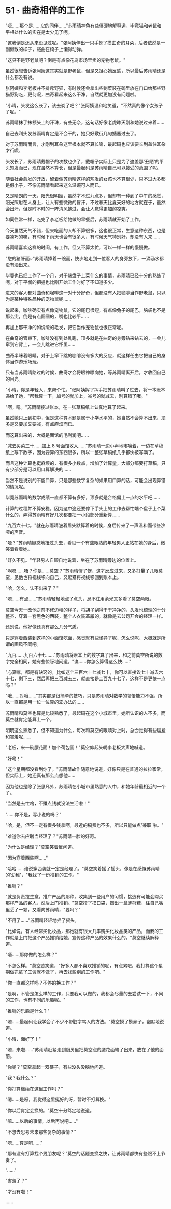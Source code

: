 <link rel="stylesheet" href="../../styles/text.css" />
<h1>51 · 曲奇相伴的工作</h1>

"唔......那个是......它的同伴......"苏雨晴神色有些僵硬地解释道，毕竟猫和老鼠和平相处什么的实在是太少见了呢。

"这我倒是还从来没见过呢。"张阿姨伸出一只手摸了摸曲奇的耳朵，后者依然是一副懒散的样子，蜷曲在椅子上懒得动弹。

"这只不是野老鼠吧？倒是有点像花鸟市场里卖的宠物老鼠。"

虽然很想告诉张阿姨这其实就是野老鼠，但是又担心她反感，所以最后苏雨晴还是什么都没有说。

张阿姨和李老板并不排斥野猫，有时候还会拿出些剩菜装在碗里放在门口给那些野猫野狗吃，更何况，曲奇看起来这么干净，自然就更加没有问题啦。

"小晴，头发这么长了，该去剃了吧？"张阿姨温和地笑道，"不然真的像个女孩子了呢。"

苏雨晴抹了抹额头上的汗珠，有些无奈，这句话好像老虎昨天刚和她说过来着......

自己去剃头发苏雨晴肯定是不会干的，她只好敷衍几句搪塞过去了。

对于苏雨晴而言，才刚到耳朵这里根本就不算长嘛，最起码也应该要长到盖住耳朵才行呢。

头发长了，苏雨晴戴帽子的次数也少了，戴帽子实际上只是为了遮盖那'丑陋'的平头短发而已，现在虽然不算长，但是最起码是苏雨晴自己可以接受的范围了呢。

随着社会愈发的开放，留着像苏雨晴这样的短发的女孩也不算很少，只不过大多都是假小子，不像苏雨晴看起来这么温婉可人而已。

又是晴朗的一天，阳光很明媚，虽然才不过九点多，但却有一种到了中午的感觉，阳光照射在人身上，让人有些微微的冒汗，不过春天比夏天好的地方就在于，虽然会出汗，但是时不时的一阵清风拂过，会让人觉得更加的凉爽。

如同往常一样，吃完了李老板给她做的早餐后，苏雨晴就开始了工作。

今天虽然天气不错，但来吃面的人却不算很多，这也很正常，生意这种东西，也是要凑巧的嘛，有时候下雨天也会有很多人，有时候天气特别好，却没有人来......

苏雨晴喜欢这样的时间，有工作，但又不算太忙，可以一样一样的慢慢做。

"您的猪肝面\~"苏雨晴捧着一碗面，快步地走到一位客人的身旁放下，一滴汤水都没有洒出来。

毕竟也已经工作了一个月，对于端盘子上菜什么的事情，苏雨晴已经十分的熟练了呢，对于平衡的把握也比刚开始工作时好了不知道多少。

进来的客人都对曲奇和咖啡这一对十分好奇，但都没有人把咖啡当作野老鼠，只以为是某种特殊品种的宠物鼠呢......

说起来，咖啡确实有点像宠物鼠，它的尾巴很短，有点像兔子的尾巴，脑袋也不是那么尖，倒是有点圆圆的，嘴也比较平......

再加上那干净的如绸缎的毛发，把它当作宠物鼠也很正常呢。

在曲奇的管束下，咖啡没有到处乱跑，顶多就是在曲奇的身旁钻来钻去的，一会儿窜到它背上，一会儿跳进它怀里......

曲奇半眯着眼睛，对于上窜下跳的咖啡没有多大的反应，就这样任由它把自己的身体当作游乐场玩。

只有当苏雨晴路过的时候，曲奇才会将眼神瞟向她，等苏雨晴离开后，才收回自己的目光。

"小晴，你是年轻人，来帮个忙。"张阿姨挥了挥手把苏雨晴叫了过去，将一本账本递给了她，"帮我算一下，加号的就加上，减号的就减去，别算错了哦。"

"啊，嗯。"苏雨晴接过账本，在一张草稿纸上认真地算了起来。

虽然她只上到初中，但是这种算术题是属于小学水平的，她当然不会算不出来，顶多是又要加又要减，有点麻烦而已。

而这算出来的，大概是面馆的毛利润吧......

"减去买菜三十......加上 8 号面馆收入......"苏雨晴一边小声地嘟嚷着，一边在草稿纸上写下数字，因为要算的东西很多，所以一整张草稿纸几乎都快被写满了。

而且这种计算也挺麻烦的，有很多小数点，增加了计算量，大部分都要打草稿，只有少部分是可以用口算解决的......

当然不是说别的不能口算，只是那些数字复杂的如果用口算的话，可能会出现算错的情况呢。

毕竟苏雨晴的数学成绩一直都不算有多好，顶多就是合格偏上一点的水平吧......

计算的过程并不算安稳，因为这中途还要停下手头上的工作去帮忙端个盘子上个菜什么的，弄得苏雨晴有好几次都要把一小段部分重新算......

"九百六十七。"就在苏雨晴皱着眉头默算着的时候，身后传来了一声温和而带些沙哑的声音。

"唔？"苏雨晴疑惑地扭过头去，看见一个有些眼熟的年轻男人正站在她的身后，微笑着看着她。

"好久不见。"年轻男人自顾自地说着，坐在了苏雨晴旁边的位置上。

"啊嗯......唔？你是......莫空？"苏雨晴愣了愣，这才反应过来，又多打量了几眼莫空，见他也将视线移向自己，又赶紧将视线移回到账本上。

"哈，怎么，认不出来了？"

"嗯......有点......"苏雨晴轻轻地点了点头，忍不住用余光又多看了莫空两眼。

莫空今天一改他之前不修边幅的样子，将胡子刮得干干净净的，头发也梳理的十分整齐，穿着一套黑色的西装，整个人衣装革履的，就像是去公司开会的经理一样。

还别说，他好像还真有那么几分气质。

只是穿着西装到这样的小面馆吃面，感觉就有些怪异了呢，怎么说呢，大概就是所谓的画风不同吧。

"九百......九百六十七......"苏雨晴将账本上的数字算了出来，和之前莫空所说的数字完全相同，她有些惊讶地问道，"诶......你怎么算得这么快......"

"心算嘛，都是有诀窍的，比如这个三百六十七减七十，你可以直接诶七十减去六十七，剩下三，然后再把三百减去三，就直接是二百九十七了，这样不是更快一点吗？"

"哦......对哦......"其实都是很简单的技巧，只是苏雨晴对数学的领悟能力不强，所以一直都是用一位一位算的笨办法的......

苏雨晴和莫空也算是比较熟悉了，最起码在这个小城市里，她所认识的人不多，而莫空就肯定能算上一个。

明明这么熟悉了，但不知道为什么，每次和莫空的眼睛对上时，总会觉得有些尴尬和害羞呢......

"老板，来一碗腰花面！加个荷包蛋！"莫空仰起头朝李老板大声地喊道。

"好嘞！"

"这个星期都没看到你了。"苏雨晴故作随意地说道，好像只是在普通的拉拉家常，但实际上，她还真有那么点想他......

因为他也是除了张思凡外，苏雨晴在小城市里熟悉的人中，和她年龄最相近的一个了。

"当然是去忙咯，不赚点钱就没法生活啦！"

"......你不是，写小说的吗？"

"哈，是，但不一定有很多钱拿啊，最近的稿费也不多，所以只能做点'兼职'啦。"

"难道你去应聘当经理了？"苏雨晴一脸的好奇。

"为什么是经理？"莫空笑着反问道。

"因为穿着西装啊......"

"哈哈......谁说穿西装就一定是经理了。"莫空笑着摇了摇头，像是在感慨苏雨晴的'幼稚'，"我找了一份推销的工作。"

"推销？"

"就是负责拉生意，推广产品的那种，收集到一些用户的习惯，挑选有可能会购买那样产品的客人，然后上门推销。"莫空摸了摸口袋，掏出一盒薄荷糖，往自己嘴里丢了一颗，又看向苏雨晴，"要吗？"

"不用了......"苏雨晴轻轻地摇了摇头。

"比如说，有人经常买化妆品，那她就有很大几率购买化妆品类的产品，而我的工作就是上门把这个产品推销给她，宣传这种产品的效果什么的。"莫空继续解释道。

"唔......那你做的怎么样？"

"不怎么样。"莫空苦笑道，"好多人都不喜欢推销的呢，有点累吧，我打算这个星期做完拿了工资就不做了，再去找些别的工作吧。"

"你一直都这样吗？不停的换工作？"

"是啊，不管是怎么样的工作，只要我可以做的，我都会尽量的去尝试一下，不同的工作，也有不同的乐趣呢。"

"推销的乐趣是什么？"

"嗯......最起码让我学会了不少不带脏字骂人的方法。"莫空摸了摸鼻子，幽默地说道。

"小晴，面好了！"

"嗯，来啦......"苏雨晴赶紧走到厨房里把莫空点的腰花面端了出来，放在了他的面前。

"你呢？"莫空拿起一双筷子，有些没头没脑地问道。

"我？我什么？"

"你打算继续在这里工作吗？"

"嗯......是呀，我觉得这里挺好的呀，暂时不打算换。"

"你以后肯定会换的。"莫空十分笃定地说道。

"嘛......以后的事情，以后再说吧......"

"不想去思考未来那些复杂的事情？"

"嗯......算是吧......"

"那有没有打算找个男朋友呢？"莫空的话题变换之快，让苏雨晴都快有些跟不上节奏了。

"......"

"害羞了？"

"才没有啦！"

......
